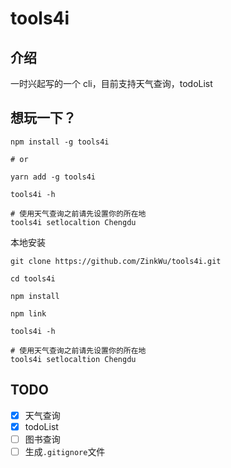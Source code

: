 # tools4i


## 介绍
一时兴起写的一个 cli，目前支持天气查询，todoList

## 想玩一下？

```shell
npm install -g tools4i

# or

yarn add -g tools4i

tools4i -h

# 使用天气查询之前请先设置你的所在地
tools4i setlocaltion Chengdu
```


本地安装
```shell
git clone https://github.com/ZinkWu/tools4i.git

cd tools4i

npm install

npm link

tools4i -h

# 使用天气查询之前请先设置你的所在地
tools4i setlocaltion Chengdu
```

## TODO
- [x] 天气查询
- [x] todoList
- [ ] 图书查询
- [ ] 生成`.gitignore`文件

